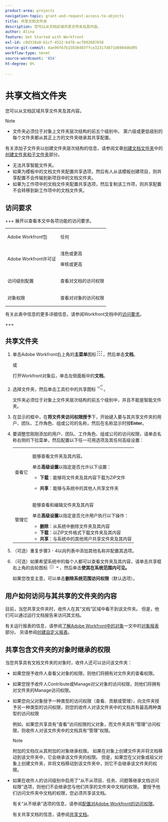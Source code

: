 ```yaml
---
product-area: projects
navigation-topic: grant-and-request-access-to-objects
title: 共享文档文件夹
description: 您可以从文档区域共享文件夹及其内容。
author: Alina
feature: Get Started with Workfront
exl-id: c0d318a8-b1cf-4522-b478-acf092687658
source-git-commit: 4ae96f67b15838403ffce32317d871d6904d6d95
workflow-type: tm+mt
source-wordcount: '854'
ht-degree: 0%

---
```


# 共享文档文件夹

您可以从文档区域共享文件夹及其内容。

>[!NOTE]
>
>* 文件夹必须位于对象上文件夹层次结构的前五个级别中。 第六级或更低级别的每个文件夹都从其正上方的文件夹继承其共享配置。
>
>  有关添加子文件夹以创建文件夹层次结构的信息，请参阅文章[创建文档文件夹](../../documents/organizing-documents/create-documents-folder.md#creating-folders)中的[创建文件夹和子文件夹](../../documents/organizing-documents/create-documents-folder.md)部分。
>
>* 无法共享智能文件夹。
>* 如果为模板中的文档文件夹配置共享选项，然后有人从该模板创建项目，则共享配置不会传输到新项目中的文档文件夹。
>* 如果为工作项中的文档文件夹配置共享选项，然后复制该工作项，则共享配置不会转移到新工作项中的文档文件夹。
>

## 访问要求

<!--drafted for P&P
(I am putting Contributor and higher here because this is what I found in testing. Normally, Review equals Light but I found out that Contributor can also have manage rights to documents and can share them.)

<table style="table-layout:auto"> 
 <col> 
 <col> 
 <tbody> 
  <tr> 
   <td role="rowheader">Adobe Workfront plan*</td> 
   <td> <p>Any</p> </td> 
  </tr> 
  <tr> 
   <td role="rowheader">Adobe Workfront license*</td> 
   <td> <p>Current license: Contributor or higher</p> 
   Or
   <p>Legacy license: Review or higher</p>
      </td> 
  </tr> 
  <tr> 
   <td role="rowheader">Access level configurations*</td> 
   <td> <p>View access to Documents</p> <p><b>NOTE</b>
   
   If you still don't have access, ask your Workfront administrator if they set additional restrictions in your access level. For information on how a Workfront administrator can modify your access level, see <a href="../../administration-and-setup/add-users/configure-and-grant-access/create-modify-access-levels.md" class="MCXref xref">Create or modify custom access levels</a>.</p> </td> 
  </tr> 
  <tr data-mc-conditions=""> 
   <td role="rowheader">Object permissions</td> 
   <td> <p>View access to an object</p> <p>For information on requesting additional access, see <a href="../../workfront-basics/grant-and-request-access-to-objects/request-access.md" class="MCXref xref">Request access to objects </a>.</p> </td> 
  </tr> 
 </tbody> 
</table>
-->
+++ 展开以查看本文中各项功能的访问要求。 

<table style="table-layout:auto"> 
 <col> 
 <col> 
 <tbody> 
  <tr> 
   <td role="rowheader">Adobe Workfront包</td> 
   <td> <p>任何</p> </td> 
  </tr> 
  <tr> 
   <td role="rowheader">Adobe Workfront许可证</td> 
   <td> <p>浅色或更高</p> 
   <p>审核或更高</p> 
   </td> 
  </tr> 
  <tr> 
   <td role="rowheader">访问级别配置</td> 
   <td> <p>查看对文档的访问权限</p> </td> 
  </tr> 
  <tr data-mc-conditions=""> 
   <td role="rowheader">对象权限</td> 
   <td> <p>查看对对象的访问权限</p>  </td> 
  </tr> 
 </tbody> 
</table>

有关此表中信息的更多详细信息，请参阅Workfront文档中的[访问要求](/help/quicksilver/administration-and-setup/add-users/access-levels-and-object-permissions/access-level-requirements-in-documentation.md)。

+++

## 共享文件夹

1. 单击Adobe Workfront右上角的&#x200B;**主菜单**&#x200B;图标![](assets/main-menu-icon.png)，然后单击&#x200B;**文档**。

   或

   打开Workfront对象后，单击左侧面板中的&#x200B;**文档**。

1. 选择文件夹，然后单击工具栏中的共享图标![](assets/share-icon.png)。

   文件夹必须位于对象上文件夹层次结构的前五个级别中，并且不能是智能文件夹。

1. 在显示的框中，在&#x200B;**将文件夹访问权限授予**&#x200B;下，开始键入要与其共享文件夹的用户、团队、工作角色、组或公司的名称，然后在名称显示时按&#x200B;**Enter**。
1. 要调整您刚刚添加的用户、团队、工作角色、组或公司的访问权限，请单击名称右侧的下拉菜单，然后配置以下任一可用选项及其任何高级设置：

   <table style="table-layout:auto"> 
    <col> 
    <col> 
    <tbody> 
     <tr> 
      <td role="rowheader">查看它</td> 
      <td> <p>能够查看文件夹及其内容。</p> <p>单击<strong>高级设置</strong>以指定是否允许以下设置：</p> 
       <ul> 
        <li><strong>下载</strong>：能够将文件夹及其内容下载为ZIP文件</li> 
        <li> <p><strong>共享</strong>：能够与系统中的其他人共享文件夹</p> </li> 
       </ul> </td> 
     </tr> 
     <tr> 
      <td role="rowheader">管理它</td> 
      <td> <p>能够查看和编辑文件夹及其内容</p> <p>单击<strong>高级设置</strong>以指定是否允许用户执行以下操作：</p> 
       <ul> 
        <li><strong>删除</strong>：从系统中删除文件夹及其内容</li> 
        <li><b>下载</b>：以ZIP文件格式下载文件夹及其内容</li> 
        <li><strong>共享</strong>：与系统中的其他用户共享文件夹及其内容</li> 
       </ul> </td> 
     </tr> 
    </tbody> 
   </table>

1. （可选）重复步骤3 - 4以向列表中添加其他名称并配置其选项。
1. （可选）如果希望系统中的每个人都可以查看文件夹及其内容，请单击共享框右上角的齿轮图标![](assets/gear-icon-settings-with-dn-arrow.jpg)，然后单击&#x200B;**使其在系统范围内可见。**

   如果您改变主意，可以单击&#x200B;**删除系统范围访问权限**（默认选项）。

## 用户如何访问与其共享的文件夹的内容

<!--
<p style="color: #ff1493;" data-mc-conditions="QuicksilverOrClassic.Draft mode">Delete these 2 paragraphs when the story &nbsp;<a href="https://hub.workfront.com/task/622f8d6f000897c9a4a11bdfd9b2cf34/overview">Handle email notification content when a folder is shared</a> goes to Preview:</p>
-->

目前，当您共享文件夹时，收件人在其“文档”区域中看不到该文件夹。 但是，他们可以通过运行文档报告来访问其文档。

有关运行报表的信息，请参阅[了解Adobe Workfront中的对象](../../workfront-basics/navigate-workfront/workfront-navigation/understand-objects.md#reporting-on-objects)一文中的[对象报表](../../workfront-basics/navigate-workfront/workfront-navigation/understand-objects.md)部分。 另请参阅[创建自定义报表](../../reports-and-dashboards/reports/creating-and-managing-reports/create-custom-report.md)。

<!--
<div class="preview" data-mc-conditions="QuicksilverOrClassic.Draft mode">
<p>Workfront sends a notification email when someone shares a document folder on an object with a user or a team. To access the folder from the email, recipients can click the folder title or the "See it in Workfront" link.</p> <note type="note">
<ul class="preview">
<li> <p>The email notification "Someone shares an object with me" or "Someone shares an object with my team" must be enabled in order for a user or team to receive a notification email about a shared folder.</p> </li>
<li> <p>When someone shares a document folder from the global Documents area, the links in the notification email take the recipient to the global Documents area. Because folders in this area are private, the shared folder is not displayed there, but the recipient can access its documents by creating a document report. </p> <p>For information about running a report, see the section <a href="../../workfront-basics/navigate-workfront/workfront-navigation/understand-objects.md#reporting-on-objects" class="MCXref xref">Report on objects</a> in the article <a href="../../workfront-basics/navigate-workfront/workfront-navigation/understand-objects.md" class="MCXref xref">Understand objects in Adobe Workfront</a>. Also see <a href="../../reports-and-dashboards/reports/creating-and-managing-reports/create-custom-report.md" class="MCXref xref">Create a custom report</a>.</p> </li>
<li> <p>Currently, it is not possible to share folders with external users.</p> </li>
</ul>
</note>
</div>
-->

## 共享包含文件夹的对象时继承的权限

当您共享具有文档文件夹的对象时，收件人还可以访问该文件夹：

* 如果您授予收件人查看父对象的权限，则他们将拥有对文件夹的查看权限。
* 如果您授予收件人Contribute或Manage对父对象的访问权限，则他们将拥有对文件夹的Manage访问权限。
* 如果您向父对象授予一种类型的访问权限（查看、贡献或管理），向文件夹授予另一种类型的访问权限，则您的收件人对该文件夹中的文档具有最高两种类型的访问权限

  例如，如果您共享具有“查看”访问权限的父对象，而文件夹具有“管理”访问权限，则收件人对该文件夹中的文档具有“管理”权限。

  >[!NOTE]
  >
  >附加的文档仅从其附加的对象继承权限。 如果在对象上创建文件夹并将文档移动到该文件夹中，它会继承该文件夹的权限。 但是，如果您在父对象或祖父对象上创建文件夹，并将文档移动到该文件夹中，则它不会继承该文件夹的权限。

* 如果在收件人的访问级别中启用了“从不从项目、任务、问题等继承文档访问权限”选项，则他们不会继承您与他们共享的文件夹中文档的权限。 要授予他们访问文件夹中文档的权限，您必须共享该文档。

  有关“从不继承”选项的信息，请参阅[配置对Adobe Workfront的访问权限](../../administration-and-setup/add-users/configure-and-grant-access/configure-access.md)。

  有关共享文档的信息，请参阅[共享文档](../../workfront-basics/grant-and-request-access-to-objects/document-permissions.md)。
